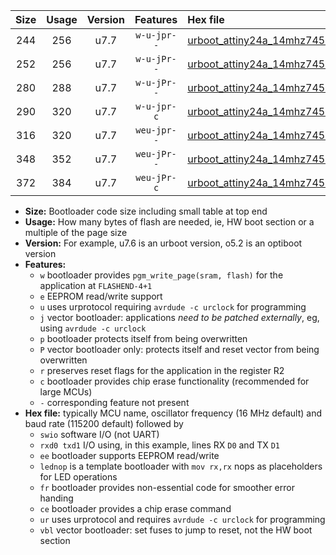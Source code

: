 |Size|Usage|Version|Features|Hex file|
|:-:|:-:|:-:|:-:|:--|
|244|256|u7.7|`w-u-jpr--`|[urboot_attiny24a_14mhz7456_9600bps_swio_rxb0_txb1_lednop_ur_vbl.hex](https://raw.githubusercontent.com/stefanrueger/urboot.hex/main/mcus/attiny24a/fcpu_14mhz7456/9600_bps/urboot_attiny24a_14mhz7456_9600bps_swio_rxb0_txb1_lednop_ur_vbl.hex)|
|252|256|u7.7|`w-u-jPr--`|[urboot_attiny24a_14mhz7456_9600bps_swio_rxb0_txb1_ur_vbl.hex](https://raw.githubusercontent.com/stefanrueger/urboot.hex/main/mcus/attiny24a/fcpu_14mhz7456/9600_bps/urboot_attiny24a_14mhz7456_9600bps_swio_rxb0_txb1_ur_vbl.hex)|
|280|288|u7.7|`w-u-jPr--`|[urboot_attiny24a_14mhz7456_9600bps_swio_rxb0_txb1_lednop_fr_ur_vbl.hex](https://raw.githubusercontent.com/stefanrueger/urboot.hex/main/mcus/attiny24a/fcpu_14mhz7456/9600_bps/urboot_attiny24a_14mhz7456_9600bps_swio_rxb0_txb1_lednop_fr_ur_vbl.hex)|
|290|320|u7.7|`w-u-jpr-c`|[urboot_attiny24a_14mhz7456_9600bps_swio_rxb0_txb1_lednop_fr_ce_ur_vbl.hex](https://raw.githubusercontent.com/stefanrueger/urboot.hex/main/mcus/attiny24a/fcpu_14mhz7456/9600_bps/urboot_attiny24a_14mhz7456_9600bps_swio_rxb0_txb1_lednop_fr_ce_ur_vbl.hex)|
|316|320|u7.7|`weu-jpr--`|[urboot_attiny24a_14mhz7456_9600bps_swio_rxb0_txb1_ee_lednop_ur_vbl.hex](https://raw.githubusercontent.com/stefanrueger/urboot.hex/main/mcus/attiny24a/fcpu_14mhz7456/9600_bps/urboot_attiny24a_14mhz7456_9600bps_swio_rxb0_txb1_ee_lednop_ur_vbl.hex)|
|348|352|u7.7|`weu-jPr--`|[urboot_attiny24a_14mhz7456_9600bps_swio_rxb0_txb1_ee_lednop_fr_ur_vbl.hex](https://raw.githubusercontent.com/stefanrueger/urboot.hex/main/mcus/attiny24a/fcpu_14mhz7456/9600_bps/urboot_attiny24a_14mhz7456_9600bps_swio_rxb0_txb1_ee_lednop_fr_ur_vbl.hex)|
|372|384|u7.7|`weu-jPr-c`|[urboot_attiny24a_14mhz7456_9600bps_swio_rxb0_txb1_ee_lednop_fr_ce_ur_vbl.hex](https://raw.githubusercontent.com/stefanrueger/urboot.hex/main/mcus/attiny24a/fcpu_14mhz7456/9600_bps/urboot_attiny24a_14mhz7456_9600bps_swio_rxb0_txb1_ee_lednop_fr_ce_ur_vbl.hex)|

- **Size:** Bootloader code size including small table at top end
- **Usage:** How many bytes of flash are needed, ie, HW boot section or a multiple of the page size
- **Version:** For example, u7.6 is an urboot version, o5.2 is an optiboot version
- **Features:**
  + `w` bootloader provides `pgm_write_page(sram, flash)` for the application at `FLASHEND-4+1`
  + `e` EEPROM read/write support
  + `u` uses urprotocol requiring `avrdude -c urclock` for programming
  + `j` vector bootloader: applications *need to be patched externally*, eg, using `avrdude -c urclock`
  + `p` bootloader protects itself from being overwritten
  + `P` vector bootloader only: protects itself and reset vector from being overwritten
  + `r` preserves reset flags for the application in the register R2
  + `c` bootloader provides chip erase functionality (recommended for large MCUs)
  + `-` corresponding feature not present
- **Hex file:** typically MCU name, oscillator frequency (16 MHz default) and baud rate (115200 default) followed by
  + `swio` software I/O (not UART)
  + `rxd0 txd1` I/O using, in this example, lines RX `D0` and TX `D1`
  + `ee` bootloader supports EEPROM read/write
  + `lednop` is a template bootloader with `mov rx,rx` nops as placeholders for LED operations
  + `fr` bootloader provides non-essential code for smoother error handing
  + `ce` bootloader provides a chip erase command
  + `ur` uses urprotocol and requires `avrdude -c urclock` for programming
  + `vbl` vector bootloader: set fuses to jump to reset, not the HW boot section
